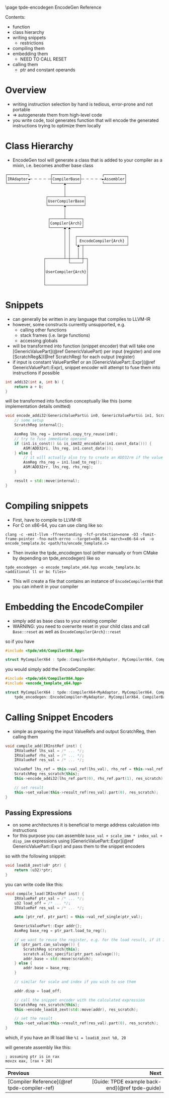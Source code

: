 \page tpde-encodegen EncodeGen Reference

Contents:
- function
- class hierarchy
- writing snippets
  - restrictions
- compiling them
- embedding them
  - NEED TO CALL RESET
- calling them
  - ptr and constant operands

# Overview

- writing instruction selection by hand is tedious, error-prone and not portable
- => autogenerate them from high-level code
- you write code, tool generates function that will encode the generated instructions trying to optimize them locally

# Class Hierarchy
- EncodeGen tool will generate a class that is added to your compiler as a mixin, i.e. becomes another base class
```
┌─────────┐         ┌────────────┐         ┌─────────┐ 
│IRAdaptor◄─ ─ ─ ─ ─┤CompilerBase├─ ─ ─ ─ ─►Assembler│ 
└─────────┘         └─────▲──────┘         └─────────┘ 
                          │                            
                          │                            
                  ┌───────┴────────┐                   
                  │UserCompilerBase│                   
                  └───────▲────────┘                   
                          │                            
                          │                            
                   ┌──────┴───────┐                    
                   │Compiler{Arch}│                    
                   └──────▲─▲─────┘                    
                          │ │                          
                          │ │  ┌──────────────────────┐
                          │ │  │ EncodeCompiler{Arch} │
                          │ │  └▲─┬───────────────────┘
                          │ │   │ │                    
                          │ │   │ │                    
                 ┌────────┴─┼───┴─┼─┐                  
                 │          └─────┘ │                  
                 │                  │                  
                 │UserCompiler{Arch}│                  
                 │                  │                  
                 │                  │                  
                 └──────────────────┘                  
```

# Snippets
- can generally be written in any language that compiles to LLVM-IR
- however, some constructs currently unsupported, e.g.
    - calling other functions
    - stack frames (i.e. large functions)
    - accessing globals
- will be transformed into function (snippet encoder) that will take one [GenericValuePart](@ref GenericValuePart) per input (register) and one [ScratchReg&](@ref ScratchReg)
    for each output (register)
- if input is constant ValuePartRef or an [GenericValuePart::Expr](@ref GenericValuePart::Expr), snippet encoder will attempt to fuse them into instructions if possible

```c
int addi32(int a, int b) {
    return a + b;
}
```

will be transformed into function conceptually like this (some implementation details omitted)
```cpp
void encode_addi32(GenericValuePart&& in0, GenericValuePart&& in1, ScratchReg& result) {
    // some setup
    ScratchReg internal{};

    AsmReg lhs_reg = internal.copy_try_reuse(in0);
    // try to fuse immediate operand
    if (in1.is_const() && is_imm32_encodable(in1.const_data())) {
        ASM(ADD32ri, lhs_reg, in1.const_data());
    } else {
        // it will actually also try to create an ADD32rm if the value is currently spilled
        AsmReg rhs_reg = in1.load_to_reg();
        ASM(ADD32rr, lhs_reg, rhs_reg);
    }

    result = std::move(internal);
}
```

# Compiling snippets
- First, have to compile to LLVM-IR
- For C on x86-64, you can use clang like so:

`clang -c -emit-llvm -ffreestanding -fcf-protection=none -O3 -fomit-frame-pointer -fno-math-errno --target=x86_64 -march=x86-64-v4 
 -o encode_template.bc <path/to/encode_template.c>`
- Then invoke the tpde_encodegen tool (either manually or from CMake by depending on tpde_encodegen) like so

`tpde_encodegen -o encode_template_x64.hpp encode_template.bc <additional ll or bc files>`
- This will create a file that contains an instance of `EncodeCompilerX64` that you can inherit in your compiler

# Embedding the EncodeCompiler
- simply add as base class to your existing compiler
- WARNING: you need to overwrite reset in your child class and call `Base::reset` as well as `EncodeCompiler{Arch}::reset`

so if you have
```cpp
#include <tpde/x64/CompilerX64.hpp>

struct MyCompilerX64 : tpde::CompilerX64<MyAdaptor, MyCompilerX64, CompilerBase, CompilerConfig>
```

you would simply add the EncodeCompiler:

```cpp
#include <tpde/x64/CompilerX64.hpp>
#include <encode_template_x64.hpp>

struct MyCompilerX64 : tpde::CompilerX64<MyAdaptor, MyCompilerX64, CompilerBase, CompilerConfig>,
    tpde_encodegen::EncodeCompiler<MyAdaptor, MyCompilerX64, CompilerBase, CompilerConfig>
```

# Calling Snippet Encoders
- simple as preparing the input ValueRefs and output ScratchReg, then calling them

```cpp
void compile_add(IRInstRef inst) {
    IRValueRef lhs_val = /* ... */;
    IRValueRef rhs_val = /* ... */;
    IRValueRef res_val = /* ... */;

    ValueRef lhs_ref = this->val_ref(lhs_val), rhs_ref = this->val_ref(rhs_val);
    ScratchReg res_scratch{this};
    this->encode_addi32(lhs_ref.part(0), rhs_ref.part(1), res_scratch);

    // set result
    this->set_value(this->result_ref(res_val).part(0), res_scratch);
}
```

## Passing Expressions
- on some architectures it is beneficial to merge address calculation into instructions
- for this purpose you can assemble `base_val + scale_imm * index_val + disp_imm` expressions using [GenericValuePart::Expr](@ref GenericValuePart::Expr)
  and pass them to the snippet encoders

so with the following snippet:
```c
void loadi8_zext(u8* ptr) {
    return (u32)*ptr;
}
```

you can write code like this:
```cpp
void compile_load(IRInstRef inst) {
    IRValueRef ptr_val = /* ... */;
    u32 load_off = /* ... */;
    IRValueRef res_val = /* ... */;

    auto [ptr_ref, ptr_part] = this->val_ref_single(ptr_val);

    GenericValuePart::Expr addr{};
    AsmReg base_reg = ptr_part.load_to_reg();

    // we want to reuse the register, e.g. for the load result, if it is salvageable
    if (ptr_part.can_salvage()) {
        ScratchReg scratch{this};
        scratch.alloc_specific(ptr_part.salvage());
        addr.base = std::move(scratch);
    } else {
        addr.base = base_reg;
    }

    // similar for scale and index if you wish to use them

    addr.disp = load_off;

    // call the snippet encoder with the calculated expression
    ScratchReg res_scratch{this};
    this->encode_loadi8_zext(std::move(addr), res_scratch);

    // set the result
    this->set_value(this->result_ref(res_val).part(0), res_scratch);
}
```

which, if you have an IR load like `%1 = loadi8_zext %0, 20`

will generate assembly like this:
```
; assuming ptr is in rax
movzx eax, [rax + 20]
```

<div class="section_buttons">
 
| Previous          |                              Next |
|:------------------|----------------------------------:|
| [Compiler Reference](@ref tpde-compiler-ref) | [Guide: TPDE example back-end](@ref tpde-guide) |
 
</div>

